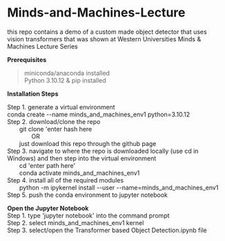 # Minds-and-Machines-Lecture
this repo contains a demo of a custom made object detector that uses vision transformers that was shown at Western Universities Minds &amp; Machines Lecture Series


**Prerequisites**
> miniconda/anaconda installed  
> Python 3.10.12 & pip installed  

**Installation Steps**  

Step 1. generate a virtual environment  
    conda create --name minds_and_machines_env1 python=3.10.12  
Step 2. download/clone the repo  
&emsp;&emsp;git clone 'enter hash here  
&emsp;&emsp;&emsp;&emsp;OR  
&emsp;&emsp;just download this repo through the github page  
Step 3. navigate to where the repo is downloaded locally (use cd in Windows) and then step into the virtual environment  
&emsp;&emsp;cd 'enter path here'  
&emsp;&emsp;conda activate minds_and_machines_env1  
Step 4. install all of the required modules  
&emsp;&emsp;python -m ipykernel install --user --name=minds_and_machines_env1  
Step 5. push the conda environment to jupyter notebook  
  
**Open the Jupyter Notebook**  
Step 1. type 'jupyter notebook' into the command prompt  
Step 2. select minds_and_machines_env1 kernel  
Step 3. select/open the Transformer based Object Detection.ipynb file  
